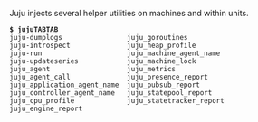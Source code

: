Juju injects several helper utilities on machines and within units.


<pre><code><strong>$ juju<kbd>TAB</kbd><kbd>TAB</kbd></strong>
juju-dumplogs                juju_goroutines
juju-introspect              juju_heap_profile
juju-run                     juju_machine_agent_name
juju-updateseries            juju_machine_lock
juju_agent                   juju_metrics
juju_agent_call              juju_presence_report
juju_application_agent_name  juju_pubsub_report
juju_controller_agent_name   juju_statepool_report
juju_cpu_profile             juju_statetracker_report
juju_engine_report</pre><code>
